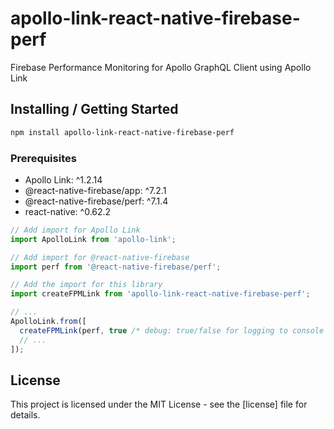 # apollo-link-react-native-firebase-perf

Firebase Performance Monitoring for Apollo GraphQL Client using Apollo Link

## Installing / Getting Started

```sh
npm install apollo-link-react-native-firebase-perf
```

### Prerequisites

* Apollo Link: ^1.2.14
* @react-native-firebase/app: ^7.2.1
* @react-native-firebase/perf: ^7.1.4
* react-native: ^0.62.2

```ts
// Add import for Apollo Link
import ApolloLink from 'apollo-link';

// Add import for @react-native-firebase
import perf from '@react-native-firebase/perf';

// Add the import for this library
import createFPMLink from 'apollo-link-react-native-firebase-perf';

// ...
ApolloLink.from([
  createFPMLink(perf, true /* debug: true/false for logging to console */),
  // ...
]);
```

## License

This project is licensed under the MIT License - see the
[license] file for details.
